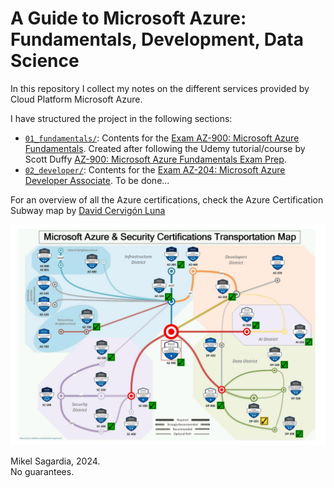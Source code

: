 # A Guide to Microsoft Azure: Fundamentals, Development, Data Science

In this repository I collect my notes on the different services provided by Cloud Platform Microsoft Azure.

I have structured the project in the following sections:

- [`01_fundamentals/`](./01_fundamentals/): Contents for the [Exam AZ-900: Microsoft Azure Fundamentals](https://learn.microsoft.com/en-us/credentials/certifications/exams/az-900/). Created after following the Udemy tutorial/course by Scott Duffy [AZ-900: Microsoft Azure Fundamentals Exam Prep](https://www.udemy.com/course/az900-azure/).
- [`02_developer/`](./02_developer/): Contents for the [Exam AZ-204: Microsoft Azure Developer Associate](https://learn.microsoft.com/en-us/credentials/certifications/azure-developer/). To be done...
<!--
- [`02_developer/`](./02_developer/): Contents for the [Exam AZ-204: Microsoft Azure Developer Associate](https://learn.microsoft.com/en-us/credentials/certifications/azure-developer/). Created after following the Udacity [**Cloud Developer using Microsoft Azure Nanodegree**](https://www.udacity.com/course/cloud-developer-using-microsoft-azure-nanodegree--nd081).
<!--
Created after following the Coursera/Microsoft **Profesional Certificate** [Microsoft Azure Developer Associate (AZ-204)](https://www.coursera.org/professional-certificates/azure-developer-associate).
- [`03_data_science/`](./03_data_science/): Contents for the [Exam DP-100: Microsoft Azure Data Scientist Associate](https://learn.microsoft.com/en-us/credentials/certifications/azure-data-scientist). Created after following the Coursera/Microsoft **Profesional Certificate** [Microsoft Azure Data Scientist Associate (DP-100)](https://www.coursera.org/professional-certificates/azure-data-scientist).
<!--
- [`04_data_engineering/`](./04_data_engineering/): Contents for the [Exam DP-203: Microsoft Azure Data Engineering Associate](https://learn.microsoft.com/en-us/credentials/certifications/azure-data-engineer). Created after following the Coursera/Microsoft **Profesional Certificate** [Microsoft Azure Data Engineering Associate (DP-203)](https://www.coursera.org/professional-certificates/microsoft-azure-dp-203-data-engineering).
  - Plus: Selected courses from Datacamp Data Engineer Track & Other (16 x 3 x 2 -> 100h), in another repository
    - Understanding Data Engineering
    - Joining data in SQL
    - Project: Analyizing Student's Mental Health
    - Introduction to Relational Databases in SQL
    - Database Design
    - Data Warehousing Concepts
    - Introduction to Snowflake
    - Project: Exploring London's Travel Network
    - Creating PostgreSQL Databases
    - Improving Query Performance in PostgreSQL
    - Importing data in Python
    - Intermediate Importing Data in Python
    - Cleaning Data in Python
    - Writing efficient Python Code
    - Streamlined Data Ingestion with Pandas
    - Project: Cleaning Bank Marketing Campaign Data
-->

For an overview of all the Azure certifications, check the Azure Certification Subway map by [David Cervigón Luna](https://www.linkedin.com/in/davidcervigonluna/)

![Azure Certification Subway Map](./01_fundamentals/assets/azure_subway.png)

Mikel Sagardia, 2024.  
No guarantees.
